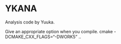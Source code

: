 # YKANA

Analysis code by Yuuka.

Give an appropriate option when you compile.
cmake -DCMAKE_CXX_FLAGS=“-DWORK5” ..
